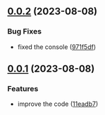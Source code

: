 ## [0.0.2](https://github.com/xiaoluoboding/auth-ui-vue/compare/v0.0.1...v0.0.2) (2023-08-08)


### Bug Fixes

* fixed the console ([971f5df](https://github.com/xiaoluoboding/auth-ui-vue/commit/971f5df946e5d7ddd62d63eba9a1e2c497a59db8))



## [0.0.1](https://github.com/xiaoluoboding/auth-ui-vue/compare/11eadb71b9eb2256a5cec7c215746536ee1a0f71...v0.0.1) (2023-08-08)


### Features

* improve the code ([11eadb7](https://github.com/xiaoluoboding/auth-ui-vue/commit/11eadb71b9eb2256a5cec7c215746536ee1a0f71))



